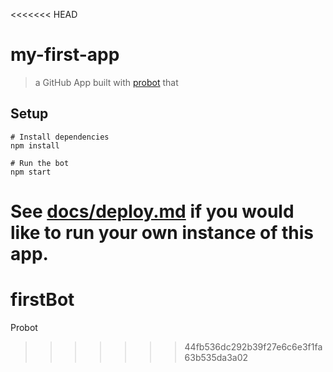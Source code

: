 <<<<<<< HEAD
# my-first-app

> a GitHub App built with [probot](https://github.com/probot/probot) that 

## Setup

```
# Install dependencies
npm install

# Run the bot
npm start
```

See [docs/deploy.md](docs/deploy.md) if you would like to run your own instance of this app.
=======
# firstBot
Probot
>>>>>>> 44fb536dc292b39f27e6c6e3f1fa63b535da3a02
